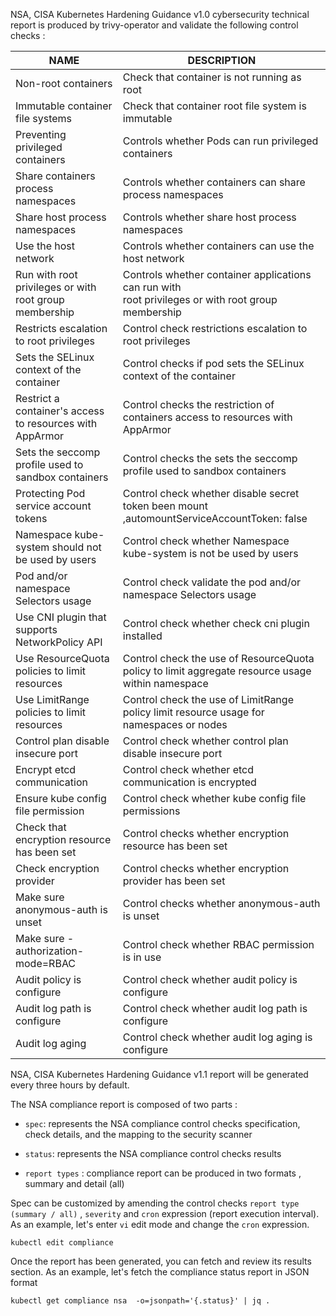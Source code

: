 NSA, CISA Kubernetes Hardening Guidance v1.0 cybersecurity technical report is produced by trivy-operator and validate the following control checks :

| NAME                                                     | DESCRIPTION                                                                                             |
|----------------------------------------------------------|---------------------------------------------------------------------------------------------------------|
| Non-root containers                                      | Check that container is not running as root                                                             |
| Immutable container file systems                         | Check that container root file system is immutable                                                      |
| Preventing privileged containers                         | Controls whether Pods can run privileged containers                                                     |
| Share containers process namespaces                      | Controls whether containers can share process namespaces                                                |
| Share host process namespaces                            | Controls whether share host process namespaces                                                          |
| Use the host network                                     | Controls whether containers can use the host network                                                    |
| Run with root privileges or with root group membership   | Controls whether container applications can run with <br/>root privileges or with root group membership |
| Restricts escalation to root privileges                  | Control check restrictions escalation to root privileges                                                |
| Sets the SELinux context of the container                | Control checks if pod sets the SELinux context of the container                                         |
| Restrict a container's access to resources with AppArmor | Control checks the restriction of containers access to resources with AppArmor                          |
| Sets the seccomp profile used to sandbox containers      | Control checks the sets the seccomp profile used to sandbox containers                                  |
| Protecting Pod service account tokens                    | Control check whether disable secret token been mount ,automountServiceAccountToken: false              |
| Namespace kube-system should not be used by users        | Control check whether Namespace kube-system is not be used by users                                     |
| Pod and/or namespace Selectors usage                     | Control check validate the pod and/or namespace Selectors usage                                         |
| Use CNI plugin that supports NetworkPolicy API           | Control check whether check cni plugin installed                                                        |
| Use ResourceQuota policies to limit resources            | Control check the use of ResourceQuota policy to limit aggregate resource usage within namespace        |
| Use LimitRange policies to limit resources               | Control check the use of LimitRange policy limit resource usage for namespaces or nodes                 |
| Control plan disable insecure port                       | Control check whether control plan disable insecure port                                                |
| Encrypt etcd communication                               | Control check whether etcd communication is encrypted                                                   |
| Ensure kube config file permission                       | Control check whether kube config file permissions                                                      |
| Check that encryption resource has been set              | Control checks whether encryption resource has been set                                                 |
| Check encryption provider                                | Control checks whether encryption provider has been set                                                 |
| Make sure anonymous-auth is unset                        | Control checks whether anonymous-auth is unset                                                          |
| Make sure -authorization-mode=RBAC                       | Control check whether RBAC permission is in use                                                         |
| Audit policy is configure                                | Control check whether audit policy is configure                                                         |
| Audit log path is configure                              | Control check whether audit log path is configure                                                       |
| Audit log aging                                          | Control check whether audit log aging is configure                                                      |


NSA, CISA Kubernetes Hardening Guidance v1.1 report will be generated every three hours by default.

The NSA compliance report is composed of two parts :

- `spec`: represents the NSA compliance control checks specification, check details, and the mapping to the security scanner

- `status`: represents the NSA compliance control checks results

- `report types` : compliance report can be produced in two formats , summary and detail (all)

Spec can be customized by amending the control checks `report type (summary / all)` , `severity` and `cron` expression (report execution interval).
As an example, let's enter `vi` edit mode and change the `cron` expression.
```shell
kubectl edit compliance
```
Once the report has been generated, you can fetch and review its results section. As an example, let's fetch the compliance status report in JSON format

```shell
kubectl get compliance nsa  -o=jsonpath='{.status}' | jq .
```
